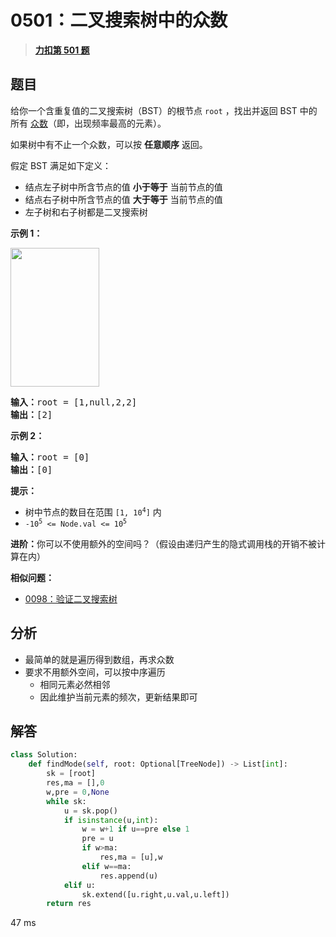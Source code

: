 # 0501：二叉搜索树中的众数


> <u>**[力扣第 501 题](https://leetcode.cn/problems/find-mode-in-binary-search-tree/)**</u>

## 题目

<p>给你一个含重复值的二叉搜索树（BST）的根节点 <code>root</code> ，找出并返回 BST 中的所有 <a href="https://baike.baidu.com/item/%E4%BC%97%E6%95%B0/44796" target="_blank">众数</a>（即，出现频率最高的元素）。</p>

<p>如果树中有不止一个众数，可以按 <strong>任意顺序</strong> 返回。</p>

<p>假定 BST 满足如下定义：</p>

<ul>
<li>结点左子树中所含节点的值 <strong>小于等于</strong> 当前节点的值</li>
<li>结点右子树中所含节点的值 <strong>大于等于</strong> 当前节点的值</li>
<li>左子树和右子树都是二叉搜索树</li>
</ul>



<p><strong>示例 1：</strong></p>
<img alt="" src="https://assets.leetcode.com/uploads/2021/03/11/mode-tree.jpg" style="width: 142px; height: 222px;" />
<pre>
<strong>输入：</strong>root = [1,null,2,2]
<strong>输出：</strong>[2]
</pre>

<p><strong>示例 2：</strong></p>

<pre>
<strong>输入：</strong>root = [0]
<strong>输出：</strong>[0]
</pre>



<p><strong>提示：</strong></p>

<ul>
<li>树中节点的数目在范围 <code>[1, 10<sup>4</sup>]</code> 内</li>
<li><code>-10<sup>5</sup> &lt;= Node.val &lt;= 10<sup>5</sup></code></li>
</ul>



<p><strong>进阶：</strong>你可以不使用额外的空间吗？（假设由递归产生的隐式调用栈的开销不被计算在内）</p>


**相似问题：**
- [0098：验证二叉搜索树](/leetcode/0098)


## 分析

- 最简单的就是遍历得到数组，再求众数
- 要求不用额外空间，可以按中序遍历
	- 相同元素必然相邻
	- 因此维护当前元素的频次，更新结果即可

## 解答

```python
class Solution:
    def findMode(self, root: Optional[TreeNode]) -> List[int]:
        sk = [root]
        res,ma = [],0
        w,pre = 0,None
        while sk:
            u = sk.pop()
            if isinstance(u,int):
                w = w+1 if u==pre else 1
                pre = u
                if w>ma:
                    res,ma = [u],w
                elif w==ma:
                    res.append(u)
            elif u:
                sk.extend([u.right,u.val,u.left])
        return res
```

47 ms

